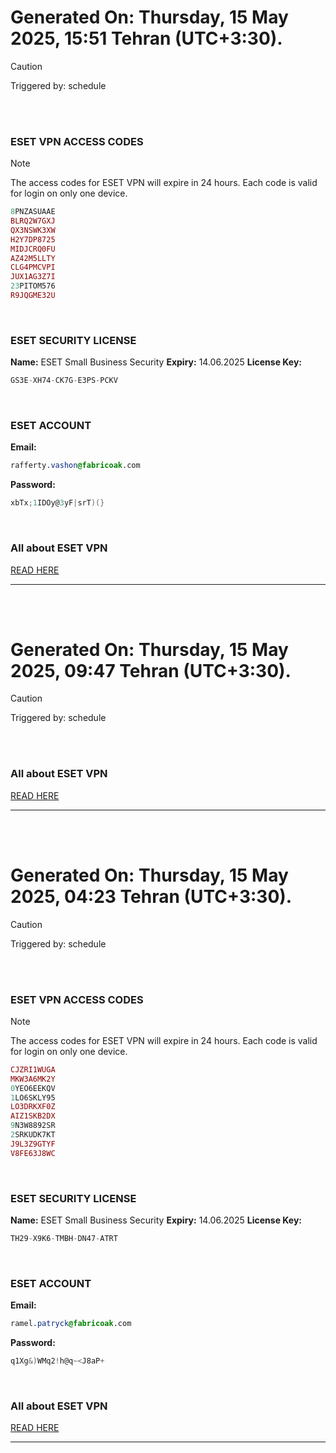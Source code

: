 # Generated On: Thursday, 15 May 2025, 15:51 Tehran (UTC+3:30).

> [!CAUTION]
> Triggered by: schedule

<br><br>

### ESET VPN ACCESS CODES

> [!NOTE]
> The access codes for ESET VPN will expire in 24 hours.
> Each code is valid for login on only one device.

```ruby
8PNZASUAAE
BLRQ2W7GXJ
QX3NSWK3XW
H2Y7DP8725
MIDJCRQ0FU
AZ42M5LLTY
CLG4PMCVPI
JUX1AG3Z7I
23PITOM576
R9JQGME32U
```

<br>

### ESET SECURITY LICENSE

**Name:** ESET Small Business Security
**Expiry:** 14.06.2025
**License Key:**

```POV-Ray SDL
GS3E-XH74-CK7G-E3PS-PCKV
```

<br>

### ESET ACCOUNT

**Email:**

```CSS
rafferty.vashon@fabricoak.com
```

**Password:**

```POV-Ray SDL
xbTx;1IDOy@3yF|srT)(}
```

<br>

### All about ESET VPN

[READ HERE](https://t.me/F_NiREvil/2113)

---

<br><br>

# Generated On: Thursday, 15 May 2025, 09:47 Tehran (UTC+3:30).

> [!CAUTION]
> Triggered by: schedule

<br><br>

### All about ESET VPN

[READ HERE](https://t.me/F_NiREvil/2113)

---

<br><br>

# Generated On: Thursday, 15 May 2025, 04:23 Tehran (UTC+3:30).

> [!CAUTION]
> Triggered by: schedule

<br><br>

### ESET VPN ACCESS CODES

> [!NOTE]
> The access codes for ESET VPN will expire in 24 hours.
> Each code is valid for login on only one device.

```ruby
CJZRI1WUGA
MKW3A6MK2Y
0YEO6EEKQV
1LO6SKLY95
LO3DRKXF0Z
AIZ1SKB2DX
9N3W8892SR
2SRKUDK7KT
J9L3Z9GTYF
V8FE63J8WC
```

<br>

### ESET SECURITY LICENSE

**Name:** ESET Small Business Security
**Expiry:** 14.06.2025
**License Key:**

```POV-Ray SDL
TH29-X9K6-TMBH-DN47-ATRT
```

<br>

### ESET ACCOUNT

**Email:**

```CSS
ramel.patryck@fabricoak.com
```

**Password:**

```POV-Ray SDL
q1Xg&)WMq2!h@q~<J8aP+
```

<br>

### All about ESET VPN

[READ HERE](https://t.me/F_NiREvil/2113)

---

<br><br>

